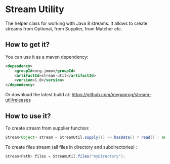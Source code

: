 # Stream Utility

The helper class for working with Java 8 streams. It allows to create streams from Optional, from Supplier, from Matcher etc. 

## How to get it?

You can use it as a maven dependency:

```xml
<dependency>
    <groupId>org.jmmo</groupId>
    <artifactId>stream-util</artifactId>
    <version>1.0</version>
</dependency>
```

Or download the latest build at:
    https://github.com/megaprog/stream-util/releases

## How to use it?

To create stream from supplier function:

```java
Stream<Object> stream = StreamUtil.supply(() -> hasData() ? read() : null);
```
  
To create files stream (all files in directory and subdirectories) :

```java
Stream<Path> files = StreamUtil.files("myDirectory");
```
    
